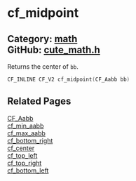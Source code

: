 [](../header.md ':include')

# cf_midpoint

Category: [math](/api_reference?id=math)  
GitHub: [cute_math.h](https://github.com/RandyGaul/cute_framework/blob/master/include/cute_math.h)  
---

Returns the center of `bb`.

```cpp
CF_INLINE CF_V2 cf_midpoint(CF_Aabb bb)
```

## Related Pages

[CF_Aabb](/math/cf_aabb.md)  
[cf_min_aabb](/math/cf_min_aabb.md)  
[cf_max_aabb](/math/cf_max_aabb.md)  
[cf_bottom_right](/math/cf_bottom_right.md)  
[cf_center](/math/cf_center.md)  
[cf_top_left](/math/cf_top_left.md)  
[cf_top_right](/math/cf_top_right.md)  
[cf_bottom_left](/math/cf_bottom_left.md)  

